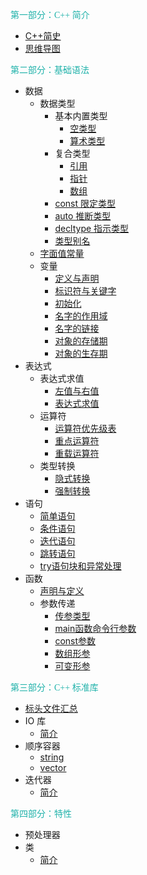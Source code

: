 <font face="黑体" color="LightSeaGreen">第一部分：C++ 简介</font>

- [C++简史](C++简介/C++简史.md)
- [思维导图](C++简介/思维导图.md)

<font face="黑体" color="LightSeaGreen">第二部分：基础语法</font>

- 数据
  - 数据类型
    - 基本内置类型
      - [空类型](基础语法/数据/数据类型/基本内置类型/空类型.md)
      - [算术类型](基础语法/数据/数据类型/基本内置类型/算术类型.md)
    - 复合类型
      - [引用](基础语法/数据/数据类型/复合类型/引用.md)
      - [指针](基础语法/数据/数据类型/复合类型/指针.md)
      - [数组](基础语法/数据/数据类型/复合类型/数组.md)
    - [const 限定类型](基础语法/数据/数据类型/const限定类型.md)
    - [auto 推断类型](基础语法/数据/数据类型/auto推断类型.md)
    - [decltype 指示类型](基础语法/数据/数据类型/decltype指示类型.md)
    - [类型别名](基础语法/数据/数据类型/类型别名.md)
  - [字面值常量](基础语法/数据/字面值常量.md)
  - 变量
    - [定义与声明](基础语法/数据/变量/定义与声明.md)
    - [标识符与关键字](基础语法/数据/变量/标识符与关键字.md)
    - [初始化](基础语法/数据/变量/初始化.md)
    - [名字的作用域](基础语法/数据/变量/名字的作用域.md)
    - [名字的链接](基础语法/数据/变量/名字的链接.md)
    - [对象的存储期](基础语法/数据/变量/对象的存储期.md)
    - [对象的生存期](基础语法/数据/变量/对象的生存期.md)
- 表达式
  - 表达式求值
    - [左值与右值](基础语法/表达式/表达式求值/左值与右值.md)
    - [表达式求值](基础语法/表达式/表达式求值/表达式求值.md)
  - 运算符
    - [运算符优先级表](基础语法/表达式/运算符/运算符优先级表.md)
    - [重点运算符](基础语法/表达式/运算符/重点运算符.md)
    - [重载运算符](基础语法/表达式/运算符/重载运算符.md)
  - 类型转换
    - [隐式转换](基础语法/表达式/类型转换/隐式转换.md)
    - [强制转换](基础语法/表达式/类型转换/强制转换.md)
- 语句
  - [简单语句](基础语法/语句/简单语句.md)
  - [条件语句](基础语法/语句/条件语句.md)
  - [迭代语句](基础语法/语句/迭代语句.md)
  - [跳转语句](基础语法/语句/跳转语句.md)
  - [try语句块和异常处理](基础语法/语句/try语句块和异常处理.md)
- 函数
  - [声明与定义](基础语法/函数/声明与定义.md)
  - 参数传递
    - [传参类型](基础语法/函数/参数传递/传参类型.md)
    - [main函数命令行参数](基础语法/函数/参数传递/main函数命令行参数.md)
    - [const参数](基础语法/函数/参数传递/const参数.md)
    - [数组形参](基础语法/函数/参数传递/数组形参.md)
    - [可变形参](基础语法/函数/参数传递/可变形参.md)
  


<font face="黑体" color="LightSeaGreen">第三部分：C++ 标准库</font>

- [标头文件汇总](标准库/标头文件汇总.md)
- IO 库
  - [简介](标准库/IO库/简介.md)
- 顺序容器
  - [string](标准库/顺序容器/string.md)
  - [vector](标准库/顺序容器/vector.md)
- 迭代器
  - [简介](标准库/迭代器/简介.md)


<font face="黑体" color="LightSeaGreen">第四部分：特性</font>

- 预处理器
- 类
  - [简介](特性/类/简介.md)
